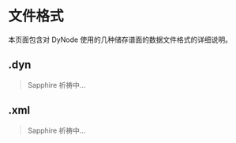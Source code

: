 # 文件格式

本页面包含对 DyNode 使用的几种储存谱面的数据文件格式的详细说明。

## .dyn 

> Sapphire 祈祷中...

## .xml

> Sapphire 祈祷中...